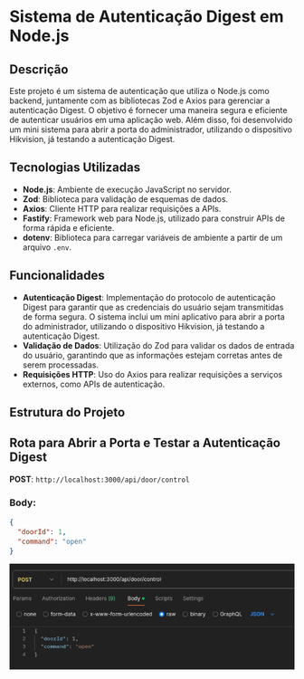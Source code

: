 # Sistema de Autenticação Digest em Node.js

## Descrição

Este projeto é um sistema de autenticação que utiliza o Node.js como backend, juntamente com as bibliotecas Zod e Axios para gerenciar a autenticação Digest. O objetivo é fornecer uma maneira segura e eficiente de autenticar usuários em uma aplicação web. Além disso, foi desenvolvido um mini sistema para abrir a porta do administrador, utilizando o dispositivo Hikvision, já testando a autenticação Digest.

## Tecnologias Utilizadas

- **Node.js**: Ambiente de execução JavaScript no servidor.
- **Zod**: Biblioteca para validação de esquemas de dados.
- **Axios**: Cliente HTTP para realizar requisições a APIs.
- **Fastify**: Framework web para Node.js, utilizado para construir APIs de forma rápida e eficiente.
- **dotenv**: Biblioteca para carregar variáveis de ambiente a partir de um arquivo `.env`.

## Funcionalidades

- **Autenticação Digest**: Implementação do protocolo de autenticação Digest para garantir que as credenciais do usuário sejam transmitidas de forma segura. O sistema inclui um mini aplicativo para abrir a porta do administrador, utilizando o dispositivo Hikvision, já testando a autenticação Digest.
- **Validação de Dados**: Utilização do Zod para validar os dados de entrada do usuário, garantindo que as informações estejam corretas antes de serem processadas.
- **Requisições HTTP**: Uso do Axios para realizar requisições a serviços externos, como APIs de autenticação.

## Estrutura do Projeto


## Rota para Abrir a Porta e Testar a Autenticação Digest

**POST**: `http://localhost:3000/api/door/control`

### Body:
```json
{
  "doorId": 1,
  "command": "open"
}

```
![Exemplo de como fica a routa teste via postmam](./src/image/modelo.png)